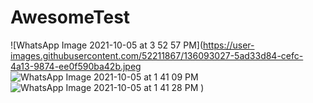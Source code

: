 # AwesomeTest

![WhatsApp Image 2021-10-05 at 3 52 57 PM](https://user-images.githubusercontent.com/52211867/136093027-5ad33d84-cefc-4a13-9874-ee0f590ba42b.jpeg
![WhatsApp Image 2021-10-05 at 1 41 09 PM](https://user-images.githubusercontent.com/52211867/136093055-b9767cb0-e9c5-452a-8642-21d6e70820fa.jpeg)
![WhatsApp Image 2021-10-05 at 1 41 28 PM](https://user-images.githubusercontent.com/52211867/136093074-80d357c5-16f8-4e40-ad3b-c5ab914af90d.jpeg)
)
